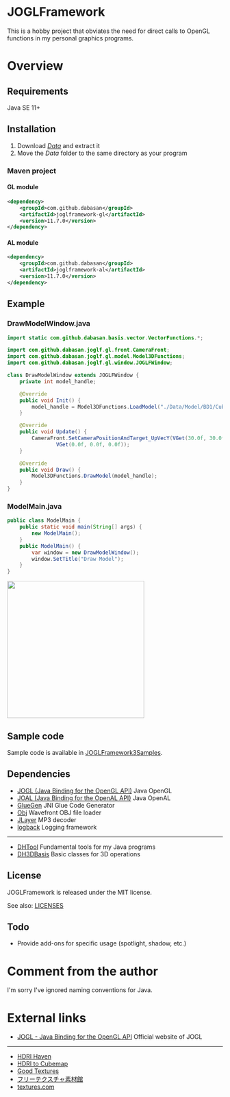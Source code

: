 # JOGLFramework

This is a hobby project that obviates the need for direct calls to OpenGL functions in my personal graphics programs.

# Overview

## Requirements

Java SE 11+

## Installation

1. Download *[Data](https://github.com/Dabasan/JOGLFramework/releases/download/v11.7.0/Data.zip)* and extract it
2. Move the *Data* folder to the same directory as your program

### Maven project

#### GL module

```xml
<dependency>
    <groupId>com.github.dabasan</groupId>
    <artifactId>joglframework-gl</artifactId>
    <version>11.7.0</version>
</dependency>
```

#### AL module

```xml
<dependency>
    <groupId>com.github.dabasan</groupId>
    <artifactId>joglframework-al</artifactId>
    <version>11.7.0</version>
</dependency>
```

## Example

### DrawModelWindow.java

```java
import static com.github.dabasan.basis.vector.VectorFunctions.*;

import com.github.dabasan.joglf.gl.front.CameraFront;
import com.github.dabasan.joglf.gl.model.Model3DFunctions;
import com.github.dabasan.joglf.gl.window.JOGLFWindow;

class DrawModelWindow extends JOGLFWindow {
	private int model_handle;

	@Override
	public void Init() {
		model_handle = Model3DFunctions.LoadModel("./Data/Model/BD1/Cube/cube.bd1");
	}

	@Override
	public void Update() {
		CameraFront.SetCameraPositionAndTarget_UpVecY(VGet(30.0f, 30.0f, 30.0f),
				VGet(0.0f, 0.0f, 0.0f));
	}

	@Override
	public void Draw() {
		Model3DFunctions.DrawModel(model_handle);
	}
}
```

### ModelMain.java

```java
public class ModelMain {
	public static void main(String[] args) {
		new ModelMain();
	}
	public ModelMain() {
		var window = new DrawModelWindow();
		window.SetTitle("Draw Model");
	}
}
```

<img src="https://i.imgur.com/SQhECaA.png" width="320">

## Sample code

Sample code is available in [JOGLFramework3Samples](https://github.com/Dabasan/JOGLFramework3Samples).

## Dependencies

- [JOGL (Java Binding for the OpenGL API)](https://github.com/sgothel/jogl)
  Java OpenGL
- [JOAL (Java Binding for the OpenAL API)](https://github.com/sgothel/joal)
  Java OpenAL
- [GlueGen](https://github.com/sgothel/gluegen)
  JNI Glue Code Generator
- [Obj](https://github.com/javagl/Obj)
  Wavefront OBJ file loader
- [JLayer](https://github.com/pdudits/soundlibs/tree/master/jlayer)
  MP3 decoder
- [logback](https://github.com/qos-ch/logback)
  Logging framework

------

- [DHTool](https://github.com/Dabasan/DHTool)
  Fundamental tools for my Java programs
- [DH3DBasis](https://github.com/Dabasan/DH3DBasis)
  Basic classes for 3D operations

## License

JOGLFramework is released under the MIT license.

See also: [LICENSES](./LICENSES)

## Todo

- Provide add-ons for specific usage (spotlight, shadow, etc.)

# Comment from the author

I'm sorry I've ignored naming conventions for Java.

# External links

- [JOGL - Java Binding for the OpenGL API](https://jogamp.org/jogl/www/)
  Official website of JOGL

------

- [HDRI Haven](https://hdrihaven.com/) 
- [HDRI to Cubemap](https://matheowis.github.io/HDRI-to-CubeMap/) 
- [Good Textures](https://www.goodtextures.com/)
- [フリーテクスチャ素材館](https://free-texture.net/)
- [textures.com](https://www.textures.com/)


